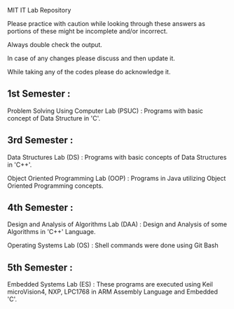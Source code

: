 MIT IT Lab Repository

Please practice with caution while looking through these answers as portions of these might be incomplete and/or incorrect.

Always double check the output.

In case of any changes please discuss and then update it. 

While taking any of the codes please do acknowledge it.

##  1st Semester :

Problem Solving Using Computer Lab (PSUC) : Programs with basic concept of Data Structure in 'C'.

##  3rd Semester :

Data Structures Lab (DS) : Programs with basic concepts of Data Structures in 'C++'.

Object Oriented Programming Lab (OOP) : Programs in Java utilizing Object Oriented Programming concepts.

##  4th Semester :

Design and Analysis of Algorithms Lab (DAA) : Design and Analysis of some Algorithms in 'C++' Language.

Operating Systems Lab (OS) : Shell commands were done using Git Bash 

##  5th Semester :

Embedded Systems Lab (ES) : These programs are executed using Keil microVision4, NXP, LPC1768 in ARM Assembly Language and Embedded 'C'.
